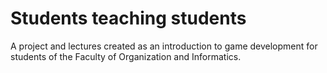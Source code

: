 # Students teaching students
A project and lectures created as an introduction to game development for students of the Faculty of Organization and Informatics.
